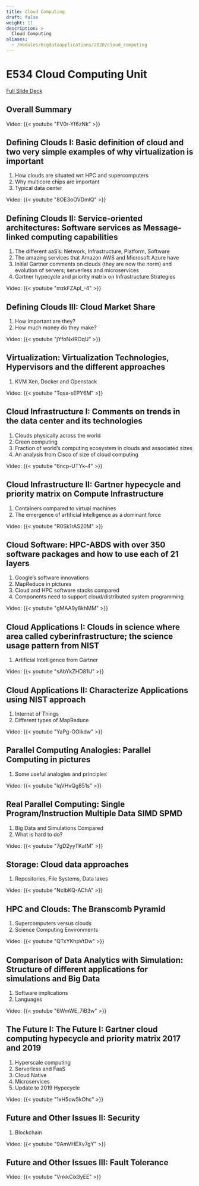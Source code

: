 ```yaml
---
title: Cloud Computing
draft: false
weight: 11
description: >
  Cloud Computing
aliases:
  - /modules/bigdataapplications/2020/cloud_computing
---
```



# E534 Cloud Computing Unit

[Full Slide Deck](https://docs.google.com/presentation/d/1CfdQW02IE7skOdQoJy899pozKYSx7Rcplwi9y75RwqM/edit?usp=sharing)

## Overall Summary

  Video: {{< youtube "FV0r-Yf6zNk" >}}
  

## Defining Clouds I: Basic definition of cloud and two very simple examples of why virtualization is important 

  1. How clouds are situated wrt HPC and supercomputers
  2. Why multicore chips are important
  3. Typical data center

  Video: {{< youtube "8OE3oOVDmlQ" >}}

## Defining Clouds II: Service-oriented architectures: Software services as Message-linked computing capabilities

  1. The different aaS’s: Network, Infrastructure, Platform, Software
  2. The amazing services that Amazon AWS and Microsoft Azure have
  3. Initial Gartner comments on clouds (they are now the norm) and evolution of servers; serverless and microservices
  4. Gartner hypecycle and priority matrix on Infrastructure Strategies

  Video: {{< youtube "mzkFZApl_-4" >}}

## Defining Clouds III: Cloud Market Share

  1. How important are they?
  2. How much money do they make?

  Video: {{< youtube "jYfoNxlROqU" >}}

## Virtualization: Virtualization Technologies, Hypervisors and the different approaches

  1. KVM Xen, Docker and Openstack
  
  Video: {{< youtube "Tqsx-sEPY6M" >}}

## Cloud Infrastructure I: Comments on trends in the data center and its technologies

  1. Clouds physically across the world
  2. Green computing
  3. Fraction of world’s computing ecosystem in clouds and associated sizes
  4. An analysis from Cisco of size of cloud computing

  Video: {{< youtube "6ncp-UTYk-4" >}}

## Cloud Infrastructure II: Gartner hypecycle and priority matrix on Compute Infrastructure

  1. Containers compared to virtual machines
  2. The emergence of artificial intelligence as a dominant force

  Video: {{< youtube "R0Sk1rAS20M" >}}
  
## Cloud Software: HPC-ABDS with over 350 software packages and how to use each of 21 layers

  1. Google’s software innovations
  2. MapReduce in pictures
  3. Cloud and HPC software stacks compared
  4. Components need to support cloud/distributed system programming

  Video: {{< youtube "gMAA9y8khMM" >}} 

## Cloud Applications I: Clouds in science where area called cyberinfrastructure; the science usage pattern from NIST

  1. Artificial Intelligence from Gartner
  
  Video: {{< youtube "sAbYkZHD81U" >}} 

## Cloud Applications II: Characterize Applications using NIST approach

  1. Internet of Things
  2. Different types of MapReduce
  
  Video: {{< youtube "YaPg-OOlkdw" >}}

## Parallel Computing Analogies: Parallel Computing in pictures

  1. Some useful analogies and principles
  
  Video: {{< youtube "iqVHvQg851s" >}} 

## Real Parallel Computing: Single Program/Instruction Multiple Data SIMD SPMD
  
  1. Big Data and Simulations Compared
  2. What is hard to do?
  
  Video: {{< youtube "7gD2yyTKatM" >}}  

## Storage: Cloud data approaches

  1. Repositories, File Systems, Data lakes

  Video: {{< youtube "NcIbKQ-AChA" >}}

## HPC and Clouds: The Branscomb Pyramid

  1. Supercomputers versus clouds
  2. Science Computing Environments
  
  Video: {{< youtube "QTxYKhpVtDw" >}}

## Comparison of Data Analytics with Simulation: Structure of different applications for simulations and Big Data

  1. Software implications
  2. Languages
  
  Video: {{< youtube "6WmWE_7iB3w" >}}

## The Future I: The Future I: Gartner cloud computing hypecycle and priority matrix 2017 and 2019
   
   1. Hyperscale computing
   2. Serverless and FaaS
   3. Cloud Native
   4. Microservices
   5. Update to 2019 Hypecycle 

  Video: {{< youtube "1xH5ow5kOhc" >}}
  
## Future and Other Issues II: Security
   
   1. Blockchain
  
  Video: {{< youtube "9AmVHEXv7gY" >}} 
  
## Future and Other Issues III: Fault Tolerance
  
  Video: {{< youtube "VnkkCix3yEE" >}}   
 
